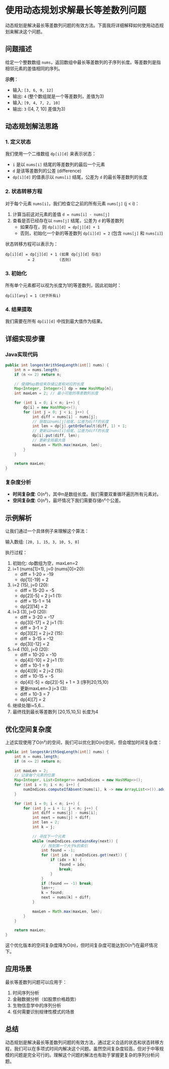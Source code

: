 # 使用动态规划求解最长等差数列问题

动态规划是解决最长等差数列问题的有效方法。下面我将详细解释如何使用动态规划来解决这个问题。

## 问题描述

给定一个整数数组 `nums`，返回数组中最长等差数列的子序列长度。等差数列是指相邻元素的差值相同的序列。

**示例**：
- 输入: `[3, 6, 9, 12]`
- 输出: `4` (整个数组就是一个等差数列，差值为3)
- 输入: `[9, 4, 7, 2, 10]`
- 输出: `3` ([4, 7, 10] 差值为3)

## 动态规划解法思路

### 1. 定义状态

我们使用一个二维数组 `dp[i][d]` 来表示状态：
- `i` 是以 `nums[i]` 结尾的等差数列的最后一个元素
- `d` 是该等差数列的公差 (difference)
- `dp[i][d]` 的值表示以 `nums[i]` 结尾，公差为 `d` 的最长等差数列的长度

### 2. 状态转移方程

对于每个元素 `nums[i]`，我们检查它之前的所有元素 `nums[j]` (j < i)：
1. 计算当前这对元素的差值 `d = nums[i] - nums[j]`
2. 查看是否已经存在以 `nums[j]` 结尾，公差为 `d` 的等差数列
   - 如果存在，则 `dp[i][d] = dp[j][d] + 1`
   - 否则，初始化一个新的等差数列 `dp[i][d] = 2` (包含 `nums[j]` 和 `nums[i]`)

状态转移方程可以表示为：
```
dp[i][d] = dp[j][d] + 1 (如果 dp[j][d] 存在)
          = 2           (否则)
```

### 3. 初始化

所有单个元素都可以视为长度为1的等差数列，因此初始时：
```
dp[i][any] = 1 (对于所有i)
```

### 4. 结果提取

我们需要在所有 `dp[i][d]` 中找到最大值作为结果。

## 详细实现步骤

### Java实现代码

```java
public int longestArithSeqLength(int[] nums) {
    int n = nums.length;
    if (n <= 2) return n;
    
    // 使用Map数组来存储公差和对应的长度
    Map<Integer, Integer>[] dp = new HashMap[n];
    int maxLen = 2; // 最小可能的等差数列长度
    
    for (int i = 0; i < n; i++) {
        dp[i] = new HashMap<>();
        for (int j = 0; j < i; j++) {
            int diff = nums[i] - nums[j];
            // 获取以nums[j]结尾，公差为diff的长度
            int len = dp[j].getOrDefault(diff, 1) + 1;
            // 更新以nums[i]结尾，公差为diff的长度
            dp[i].put(diff, len);
            // 更新全局最大值
            maxLen = Math.max(maxLen, len);
        }
    }
    
    return maxLen;
}
```

### 复杂度分析

- **时间复杂度**: O(n²)，其中n是数组长度。我们需要双重循环遍历所有元素对。
- **空间复杂度**: O(n²)，最坏情况下我们需要存储n²个公差。

## 示例解析

让我们通过一个具体例子来理解这个算法：

输入数组: `[20, 1, 15, 3, 10, 5, 8]`

执行过程：

1. 初始化: dp数组为空，maxLen=2
2. i=1 (nums[1]=1), j=0 (nums[0]=20):
   - diff = 1-20 = -19
   - dp[1][-19] = 2
3. i=2 (15), j=0 (20):
   - diff = 15-20 = -5
   - dp[2][-5] = 2
   j=1 (1):
   - diff = 15-1 = 14
   - dp[2][14] = 2
4. i=3 (3), j=0 (20):
   - diff = 3-20 = -17
   - dp[3][-17] = 2
   j=1 (1):
   - diff = 3-1 = 2
   - dp[3][2] = 2
   j=2 (15):
   - diff = 3-15 = -12
   - dp[3][-12] = 2
5. i=4 (10), j=0 (20):
   - diff = 10-20 = -10
   - dp[4][-10] = 2
   j=1 (1):
   - diff = 10-1 = 9
   - dp[4][9] = 2
   j=2 (15):
   - diff = 10-15 = -5
   - dp[4][-5] = dp[2][-5] + 1 = 3 (序列20,15,10)
   - 更新maxLen=3
   j=3 (3):
   - diff = 10-3 = 7
   - dp[4][7] = 2
6. 继续处理i=5,6...
7. 最终找到最长等差数列 [20,15,10,5] 长度为4

## 优化空间复杂度

上述实现使用了O(n²)的空间，我们可以优化到O(n)空间，但会增加时间复杂度：

```java
public int longestArithSeqLength(int[] nums) {
    int n = nums.length;
    if (n <= 2) return n;
    
    int maxLen = 2;
    // 记录每个元素的位置
    Map<Integer, List<Integer>> numIndices = new HashMap<>();
    for (int i = 0; i < n; i++) {
        numIndices.computeIfAbsent(nums[i], k -> new ArrayList<>()).add(i);
    }
    
    for (int i = 0; i < n; i++) {
        for (int j = i + 1; j < n; j++) {
            int diff = nums[j] - nums[i];
            int next = nums[j] + diff;
            int len = 2;
            int k = j;
            
            // 寻找下一个元素
            while (numIndices.containsKey(next)) {
                // 找到第一个大于k的索引
                int found = -1;
                for (int idx : numIndices.get(next)) {
                    if (idx > k) {
                        found = idx;
                        break;
                    }
                }
                if (found == -1) break;
                len++;
                k = found;
                next = nums[k] + diff;
            }
            
            maxLen = Math.max(maxLen, len);
        }
    }
    
    return maxLen;
}
```

这个优化版本的空间复杂度降为O(n)，但时间复杂度可能达到O(n³)在最坏情况下。

## 应用场景

最长等差数列问题可以应用于：
1. 时间序列分析
2. 金融数据分析（如股票价格趋势）
3. 生物信息学中的序列分析
4. 任何需要识别规律性模式的场景

## 总结

动态规划是解决最长等差数列问题的有效方法，通过定义合适的状态和状态转移方程，我们可以在多项式时间内解决这个问题。虽然空间复杂度较高，但对于中等规模的问题是完全可行的。理解这个问题的解法也有助于掌握更复杂的序列分析问题。